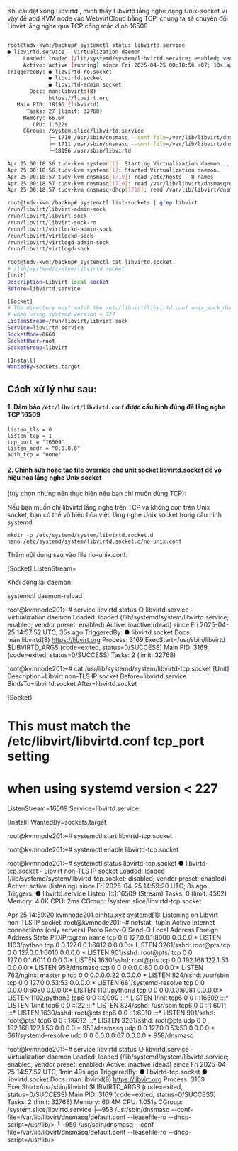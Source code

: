 Khi cài đặt xong Libvirtd , mình thấy Libvirtd lắng nghe dạng Unix-socket
Vì vậy để add KVM node vào WebvirtCloud bằng TCP, chúng ta sẽ chuyển đổi Libvirt lắng
nghe qua TCP cổng mặc định 16509

```Bash

root@tudv-kvm:/backup# systemctl status libvirtd.service
● libvirtd.service - Virtualization daemon
     Loaded: loaded (/lib/systemd/system/libvirtd.service; enabled; vendor preset: enabled)
     Active: active (running) since Fri 2025-04-25 00:18:56 +07; 10s ago
TriggeredBy: ● libvirtd-ro.socket
             ● libvirtd.socket
             ● libvirtd-admin.socket
       Docs: man:libvirtd(8)
             https://libvirt.org
   Main PID: 18196 (libvirtd)
      Tasks: 27 (limit: 32768)
     Memory: 66.6M
        CPU: 1.522s
     CGroup: /system.slice/libvirtd.service
             ├─ 1710 /usr/sbin/dnsmasq --conf-file=/var/lib/libvirt/dnsmasq/default.conf --leasefile-ro --dhcp-script=/usr/li>
             ├─ 1711 /usr/sbin/dnsmasq --conf-file=/var/lib/libvirt/dnsmasq/default.conf --leasefile-ro --dhcp-script=/usr/li>
             └─18196 /usr/sbin/libvirtd

Apr 25 00:18:56 tudv-kvm systemd[1]: Starting Virtualization daemon...
Apr 25 00:18:56 tudv-kvm systemd[1]: Started Virtualization daemon.
Apr 25 00:18:57 tudv-kvm dnsmasq[1710]: read /etc/hosts - 8 names
Apr 25 00:18:57 tudv-kvm dnsmasq[1710]: read /var/lib/libvirt/dnsmasq/default.addnhosts - 0 names
Apr 25 00:18:57 tudv-kvm dnsmasq-dhcp[1710]: read /var/lib/libvirt/dnsmasq/default.hostsfile

root@tudv-kvm:/backup# systemctl list-sockets | grep libvirt
/run/libvirt/libvirt-admin-sock                                                                     libvirtd-admin.socket                                                                                        libvirtd.service
/run/libvirt/libvirt-sock                                                                           libvirtd.socket                                                                                              libvirtd.service
/run/libvirt/libvirt-sock-ro                                                                        libvirtd-ro.socket                                                                                           libvirtd.service
/run/libvirt/virtlockd-admin-sock                                                                   virtlockd-admin.socket                                                                                       virtlockd.service
/run/libvirt/virtlockd-sock                                                                         virtlockd.socket                                                                                             virtlockd.service
/run/libvirt/virtlogd-admin-sock                                                                    virtlogd-admin.socket                                                                                        virtlogd.service
/run/libvirt/virtlogd-sock 
                                                                                                    virtlogd.socket                                                                                              virtlogd.service
root@tudv-kvm:/backup# systemctl cat libvirtd.socket
# /lib/systemd/system/libvirtd.socket
[Unit]
Description=Libvirt local socket
Before=libvirtd.service

[Socket]
# The directory must match the /etc/libvirt/libvirtd.conf unix_sock_dir setting
# when using systemd version < 227
ListenStream=/run/libvirt/libvirt-sock
Service=libvirtd.service
SocketMode=0660
SocketUser=root
SocketGroup=libvirt

[Install]
WantedBy=sockets.target

```

## Cách xử lý như sau:

#### 1. Đảm bảo ``/etc/libvirt/libvirtd.conf`` được cấu hình đúng để lắng nghe TCP 16509

    listen_tls = 0
    listen_tcp = 1
    tcp_port = "16509"
    listen_addr = "0.0.0.0"
    auth_tcp = "none"

#### 2. Chỉnh sửa hoặc tạo file override cho unit socket libvirtd.socket để vô hiệu hóa lắng nghe Unix socket 

(tùy chọn nhưng nên thực hiện nếu bạn chỉ muốn dùng TCP):

Nếu bạn muốn chỉ libvirtd lắng nghe trên TCP và không còn trên Unix socket, bạn có thể vô hiệu hóa việc lắng nghe Unix socket trong cấu hình systemd.

    mkdir -p /etc/systemd/system/libvirtd.socket.d
    nano /etc/systemd/system/libvirtd.socket.d/no-unix.conf

Thêm nội dung sau vào file no-unix.conf:

[Socket]
ListenStream=


Khởi động lại daemon

systemctl daemon-reload



root@kvmnode201:~# service libvirtd status
○ libvirtd.service - Virtualization daemon
     Loaded: loaded (/lib/systemd/system/libvirtd.service; enabled; vendor preset: enabled)
     Active: inactive (dead) since Fri 2025-04-25 14:57:52 UTC; 35s ago
TriggeredBy: ● libvirtd.socket
       Docs: man:libvirtd(8)
             https://libvirt.org
    Process: 3169 ExecStart=/usr/sbin/libvirtd $LIBVIRTD_ARGS (code=exited, status=0/SUCCESS)
   Main PID: 3169 (code=exited, status=0/SUCCESS)
      Tasks: 2 (limit: 32768)



root@kvmnode201:~# cat /usr/lib/systemd/system/libvirtd-tcp.socket
[Unit]
Description=Libvirt non-TLS IP socket
Before=libvirtd.service
BindsTo=libvirtd.socket
After=libvirtd.socket


[Socket]
# This must match the /etc/libvirt/libvirtd.conf tcp_port setting
# when using systemd version < 227
ListenStream=16509
Service=libvirtd.service

[Install]
WantedBy=sockets.target


root@kvmnode201:~# systemctl start libvirtd-tcp.socket

root@kvmnode201:~# systemctl enable libvirtd-tcp.socket

root@kvmnode201:~# systemctl status libvirtd-tcp.socket
● libvirtd-tcp.socket - Libvirt non-TLS IP socket
     Loaded: loaded (/lib/systemd/system/libvirtd-tcp.socket; disabled; vendor preset: enabled)
     Active: active (listening) since Fri 2025-04-25 14:59:20 UTC; 8s ago
   Triggers: ● libvirtd.service
     Listen: [::]:16509 (Stream)
      Tasks: 0 (limit: 4562)
     Memory: 4.0K
        CPU: 2ms
     CGroup: /system.slice/libvirtd-tcp.socket


Apr 25 14:59:20 kvmnode201.dinhtu.xyz systemd[1]: Listening on Libvirt non-TLS IP socket.
root@kvmnode201:~# netstat -tupln
Active Internet connections (only servers)
Proto Recv-Q Send-Q Local Address           Foreign Address         State       PID/Program name
tcp        0      0 127.0.0.1:8000          0.0.0.0:*               LISTEN      1103/python
tcp        0      0 127.0.0.1:6012          0.0.0.0:*               LISTEN      3261/sshd: root@pts
tcp        0      0 127.0.0.1:6010          0.0.0.0:*               LISTEN      901/sshd: root@pts/
tcp        0      0 127.0.0.1:6011          0.0.0.0:*               LISTEN      1630/sshd: root@pts
tcp        0      0 192.168.122.1:53        0.0.0.0:*               LISTEN      958/dnsmasq
tcp        0      0 0.0.0.0:80              0.0.0.0:*               LISTEN      762/nginx: master p
tcp        0      0 0.0.0.0:22              0.0.0.0:*               LISTEN      824/sshd: /usr/sbin
tcp        0      0 127.0.0.53:53           0.0.0.0:*               LISTEN      661/systemd-resolve
tcp        0      0 0.0.0.0:6080            0.0.0.0:*               LISTEN      1101/python3
tcp        0      0 0.0.0.0:6081            0.0.0.0:*               LISTEN      1102/python3
tcp6       0      0 :::9090                 :::*                    LISTEN      1/init
tcp6       0      0 :::16509                :::*                    LISTEN      1/init
tcp6       0      0 :::22                   :::*                    LISTEN      824/sshd: /usr/sbin
tcp6       0      0 ::1:6011                :::*                    LISTEN      1630/sshd: root@pts
tcp6       0      0 ::1:6010                :::*                    LISTEN      901/sshd: root@pts/
tcp6       0      0 ::1:6012                :::*                    LISTEN      3261/sshd: root@pts
udp        0      0 192.168.122.1:53        0.0.0.0:*                           958/dnsmasq
udp        0      0 127.0.0.53:53           0.0.0.0:*                           661/systemd-resolve
udp        0      0 0.0.0.0:67              0.0.0.0:*                           958/dnsmasq

root@kvmnode201:~# service libvirtd status
○ libvirtd.service - Virtualization daemon
     Loaded: loaded (/lib/systemd/system/libvirtd.service; enabled; vendor preset: enabled)
     Active: inactive (dead) since Fri 2025-04-25 14:57:52 UTC; 1min 49s ago
TriggeredBy: ● libvirtd-tcp.socket
             ● libvirtd.socket
       Docs: man:libvirtd(8)
             https://libvirt.org
    Process: 3169 ExecStart=/usr/sbin/libvirtd $LIBVIRTD_ARGS (code=exited, status=0/SUCCESS)
   Main PID: 3169 (code=exited, status=0/SUCCESS)
      Tasks: 2 (limit: 32768)
     Memory: 60.4M
        CPU: 1.051s
     CGroup: /system.slice/libvirtd.service
             ├─958 /usr/sbin/dnsmasq --conf-file=/var/lib/libvirt/dnsmasq/default.conf --leasefile-ro --dhcp-script=/usr/lib/>
             └─959 /usr/sbin/dnsmasq --conf-file=/var/lib/libvirt/dnsmasq/default.conf --leasefile-ro --dhcp-script=/usr/lib/>


```
